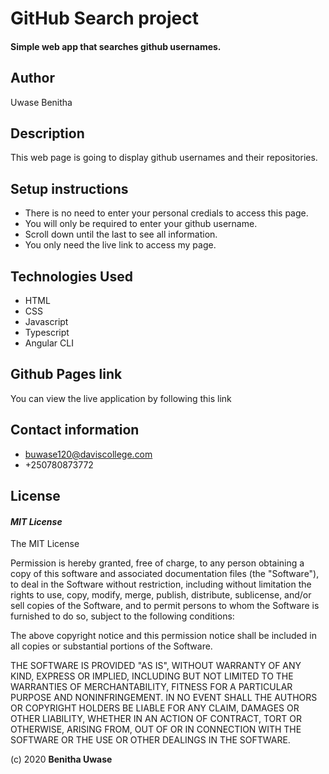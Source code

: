 # GitHub Search project
#### Simple web app that searches github usernames.
## Author
Uwase Benitha

## Description
This web page is going to display github usernames and their repositories.

## Setup instructions
* There is no need to enter your personal credials to access this page.
* You will only be required to enter your github username.
* Scroll down until the last to see all information.
* You only need the live link to access my page.

## Technologies Used
* HTML  
* CSS
* Javascript
* Typescript
* Angular CLI


## Github Pages link
You can view the live application by following this link 

## Contact information
* buwase120@daviscollege.com
* +250780873772

## License
#### *MIT License*
The MIT License

Permission is hereby granted, free of charge, to any person obtaining a copy
of this software and associated documentation files (the "Software"), to deal
in the Software without restriction, including without limitation the rights
to use, copy, modify, merge, publish, distribute, sublicense, and/or sell
copies of the Software, and to permit persons to whom the Software is
furnished to do so, subject to the following conditions:

The above copyright notice and this permission notice shall be included in
all copies or substantial portions of the Software.

THE SOFTWARE IS PROVIDED "AS IS", WITHOUT WARRANTY OF ANY KIND, EXPRESS OR
IMPLIED, INCLUDING BUT NOT LIMITED TO THE WARRANTIES OF MERCHANTABILITY,
FITNESS FOR A PARTICULAR PURPOSE AND NONINFRINGEMENT. IN NO EVENT SHALL THE
AUTHORS OR COPYRIGHT HOLDERS BE LIABLE FOR ANY CLAIM, DAMAGES OR OTHER
LIABILITY, WHETHER IN AN ACTION OF CONTRACT, TORT OR OTHERWISE, ARISING FROM,
OUT OF OR IN CONNECTION WITH THE SOFTWARE OR THE USE OR OTHER DEALINGS IN
THE SOFTWARE.

(c) 2020 **Benitha Uwase**